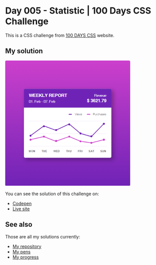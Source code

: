 # Day 005 - Statistic | 100 Days CSS Challenge

This is a CSS challenge from [100 DAYS CSS](https://100dayscss.com/days/5) website.

## My solution

![Screenshot of the project](screenshot.png)

You can see the solution of this challenge on:

- [Codepen](https://codepen.io/albertorauljose/pen/GRLNYZO)
- [Live site](https://alberto-rj.github.io/100-days-css-challenge/day-005-statistic)

## See also

Those are all my solutions currently:

- [My repository](../)
- [My pens](https://codepen.io/albertorauljose/pens/public)
- [My progress](https://100dayscss.com/progress/albertorauljose)
